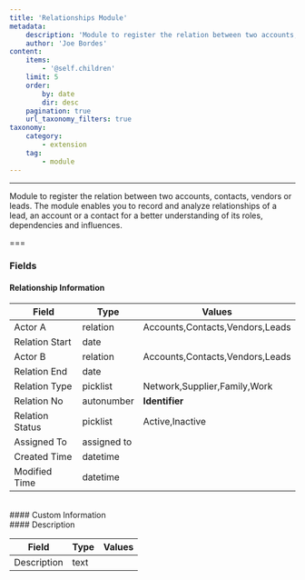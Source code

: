 ```yaml
---
title: 'Relationships Module'
metadata:
    description: 'Module to register the relation between two accounts, contacts, vendors or leads.The module enables you to record and analyze relationships of a lead, an account or a contact for a better understanding of its roles, dependencies and influences.'
    author: 'Joe Bordes'
content:
    items:
        - '@self.children'
    limit: 5
    order:
        by: date
        dir: desc
    pagination: true
    url_taxonomy_filters: true
taxonomy:
    category:
        - extension
    tag:
        - module
---
```

---
Module to register the relation between two accounts, contacts, vendors or leads.
The module enables you to record and analyze relationships of a lead, an account or a contact for a better understanding of its roles, dependencies and influences.

===

### Fields

#### Relationship Information

<table class="table table-striped">
<thead>
<tr class="header">
<th>Field</th>
<th>Type</th>
<th>Values</th>
</tr>
</thead>
<tbody>
<tr>
<td>Actor A</td>
<td>relation</td>
<td>Accounts,Contacts,Vendors,Leads</td>
</tr>
<tr>
<td>Relation Start</td>
<td>date</td>
<td></td>
</tr>
<tr>
<td>Actor B</td>
<td>relation</td>
<td>Accounts,Contacts,Vendors,Leads</td>
</tr>
<tr>
<td>Relation End</td>
<td>date</td>
<td></td>
</tr>
<tr>
<td>Relation Type</td>
<td>picklist</td>
<td>Network,Supplier,Family,Work</td>
</tr>
<tr>
<td>Relation No</td>
<td>autonumber</td>
<td><strong>Identifier</strong></td>
</tr>
<tr>
<td>Relation Status</td>
<td>picklist</td>
<td>Active,Inactive</td>
</tr>
<tr>
<td>Assigned To</td>
<td>assigned to</td>
<td></td>
</tr>
<tr>
<td>Created Time</td>
<td>datetime</td>
<td></td>
</tr>
<tr>
<td>Modified Time</td>
<td>datetime</td>
<td></td>
</tr>
</tbody>
</table>
<br>
#### Custom Information
<br>
#### Description

<table class="table table-striped">
<thead>
<tr class="header">
<th>Field</th>
<th>Type</th>
<th>Values</th>
</tr>
</thead>
<tbody>
<tr>
<td>Description</td>
<td>text</td>
<td></td>
</tr>
</tbody>
</table>

